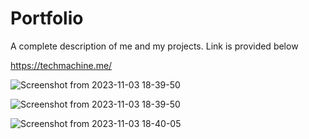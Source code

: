 # Portfolio
A complete description of me and my projects. Link is provided below

https://techmachine.me/

![Screenshot from 2023-11-03 18-39-50](https://github.com/Krupal-create/portfolio/assets/85097081/56339532-98d3-48a5-ad8b-a247f42cd823)

![Screenshot from 2023-11-03 18-39-50](https://github.com/Krupal-create/portfolio/assets/85097081/7db944be-4604-48d3-bdb8-cfd5a0e4c48e)

![Screenshot from 2023-11-03 18-40-05](https://github.com/Krupal-create/portfolio/assets/85097081/66668292-1dbd-43e8-b9ab-aba7867aa407)
